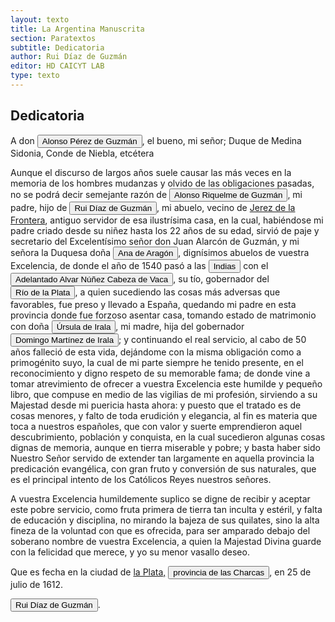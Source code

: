 ```yaml
---
layout: texto
title: La Argentina Manuscrita
section: Paratextos
subtitle: Dedicatoria
author: Rui Díaz de Guzmán
editor: HD CAICYT LAB
type: texto
---
```


## Dedicatoria

A don <button class="balloon" data-balloon-pos="up" data-balloon-length="large" data-balloon="Sanlúcar de Barrameda, 10 de septiembre de 1550 - ibídem, 1615. VII duque de Medina Sidonia y grande de España, noble y militar español. Fue comandante en jefe de la Armada Española y la dirigió durante la trágica aventura de la conocida Grande y Felicísima Armada (Armada Invencible). Hijo de Juan Claros de Guzmán, IX conde de Niebla y de Leonor de Zúñiga y Sotomayor, se convirtió en X conde de Niebla a la muerte de su padre en 1556. En 1558, cuando falleció su abuelo Juan Alonso Pérez de Guzmán">Alonso Pérez de Guzmán</button>, el bueno, mi señor; Duque de Medina Sidonia, Conde de Niebla, etcétera

Aunque el discurso de largos años suele causar las más veces en la memoria de los hombres mudanzas y olvido de las obligaciones pasadas, no se podrá decir semejante razón de <button class="balloon" data-balloon-pos="up" data-balloon-length="large" data-balloon="Alonso Riquelme de Guzmán (1519-1573), conquistador oriundo de Jeréz de la Frontera y sobrino del Segundo Adelantado al Río de la Plata, Álvar Núñez Cabeza de Vaca, con quien llegó al Río de la Plata en 1541. Fue uno de sus más acérrimos partidarios durante la gobernación de Cabeza de Vaca y se convirtió en una de las figuras más prominentes de la facción de los &quot;leales&quot; una vez que aquel fuera expulsado de la provincia en 1545. Fue forzado por Domingo de Irala a casarse con una de sus">Alonso Riquelme de Guzmán</button>, mi padre, hijo de <button class="balloon" data-balloon-pos="up" data-balloon-length="large" data-balloon="Ruy  Díaz de Guzmán Riquelme. N. 1475, Jerez de la Frontera, Cádiz, España">Rui Díaz de Guzmán</button>, mi abuelo, vecino de <a href="https://recogito.pelagios.org/document/wzqxhk0h3vpikm/part/1/edit#39e26c63-2a76-4b30-88a2-17f8da3d5bdc" target="_blank">Jerez de la Frontera</a>, antiguo servidor de esa ilustrísima casa, en la cual, habiéndose mi padre criado desde su niñez hasta los 22 años de su edad, sirvió de paje y secretario del Excelentísimo señor don Juan Alarcón de Guzmán, y mi señora la Duquesa doña <button class="balloon" data-balloon-pos="up" data-balloon-length="large" data-balloon="Ana de Aragón (España, 1489 - Rivarolo Mantuano, agosto de 1567) fue una noble española del siglo xvi, duquesa consorte de Sabbioneta. Era hija de Alfonso de Aragón y Portugal (1489-1562), segundo duque de Segorbe y Virrey de Valencia y de Juana III de Cardona (1499-1564), duquesa de Cardona.El 8 mayo 1564 se casó con el duque de Sabbioneta Vespasiano I Gonzaga. La muerte de Ana queda envuelta en el mistero. Vespasiano, celoso de su esposa, la hizo recluir en el castillo de Rivarolo, donde murió">Ana de Aragón</button>, dignísimos abuelos de vuestra Excelencia, de donde el año de 1540 pasó a las <button class="balloon" data-balloon-pos="up" data-balloon-length="large" data-balloon="Las Indias Occidentales, una forma muy extendida de denominar a América en todo el período colonial.">Indias</button> con el <button class="balloon" data-balloon-pos="up" data-balloon-length="large" data-balloon="Álvar Núñez Cabeza de Vaca (Jerez de la Frontera, 1488/1490 - Sevilla, 27 de mayo de 1559) fue un descubridor y conquistador español que exploró la costa sur de Norteamérica desde la actual Florida pasando por Alabama, Misisipi y Luisiana y se adentró en Texas, Nuevo México, Arizona​ y en el norte de México hasta llegar al Golfo de California, territorios que pasaron a anexionarse al Imperio Español dentro del Virreinato de Nueva España. El rey Carlos I de España le otorgó el título de Segundo A">Adelantado Alvar Núñez Cabeza de Vaca</button>, su tío, gobernador del <button class="balloon" data-balloon-pos="up" data-balloon-length="large" data-balloon="Refiere a la Provincia del Río de la Plata, un espacio creado a partir de las capitulaciones que firmó el primer adelantado Pedro de Mendoza con Carlos I en 1534.La misma limitaba al norte con los territorios otorgados a Diego de Almagro, ocupando una franja que se extendería entre el Mar del Sur y el Mar Océano Austral. La exploración y ocupación efectiva del terreno delimitarían el espacio de la provincia del Río de la Plata al sector atlántico y específicamente, al eje fluvial Paraná-Plata.">Río de la Plata</button>, a quien sucediendo las cosas más adversas que favorables, fue preso y llevado a España, quedando mi padre en esta provincia donde fue forzoso asentar casa, tomando estado de matrimonio con doña <button class="balloon" data-balloon-pos="up" data-balloon-length="large" data-balloon="Madre de Ruíz Díaz de Guzmán. Hija de Domingo Martínez de Irala y la guaraní Leonor (Iboty-I Yu) de Irala.">Úrsula de Irala</button>, mi madre, hija del gobernador <button class="balloon" data-balloon-pos="up" data-balloon-length="large" data-balloon="Conquistador, explorador y colonizador español (Vergara de la Hermandad de Guipúzcoa, Corona de Castilla, 1509 - Asunción del Paraguay, Virreinato del Perú, 3 de octubre de 1556) que como lugarteniente de Juan de Ayolas quien lo nombrara interinamente hasta que regresara como teniente de gobernador de La Candelaria en 1537, luego lo sería de hecho, y posteriormente elegido por el pueblo según real cédula, como teniente de gobernador general de Asunción. Ocupó tres veces el cargo de gobernador in">Domingo Martínez de Irala</button>; y continuando el real servicio, al cabo de 50 años falleció de esta vida, dejándome con la misma obligación como a primogénito suyo, la cual de mi parte siempre he tenido presente, en el reconocimiento y digno respeto de su memorable fama; de donde vine a tomar atrevimiento de ofrecer a vuestra Excelencia este humilde y pequeño libro, que compuse en medio de las vigilias de mi profesión, sirviendo a su Majestad desde mi puericia hasta ahora: y puesto que el tratado es de cosas menores, y falto de toda erudición y elegancia, al fin es materia que toca a nuestros españoles, que con valor y suerte emprendieron aquel descubrimiento, población y conquista, en la cual sucedieron algunas cosas dignas de memoria, aunque en tierra miserable y pobre; y basta haber sido Nuestro Señor servido de extender tan largamente en aquella provincia la predicación evangélica, con gran fruto y conversión de sus naturales, que es el principal intento de los Católicos Reyes nuestros señores.

A vuestra Excelencia humildemente suplico se digne de recibir y aceptar este pobre servicio, como fruta primera de tierra tan inculta y estéril, y falta de educación y disciplina, no mirando la bajeza de sus quilates, sino la alta fineza de la voluntad con que es ofrecida, para ser amparado debajo del soberano nombre de vuestra Excelencia, a quien la Majestad Divina guarde con la felicidad que merece, y yo su menor vasallo deseo. 

Que es fecha en la ciudad de <a href="https://recogito.pelagios.org/document/wzqxhk0h3vpikm/part/1/edit#8c964fdc-94e2-4173-a7b0-0473c590643b" target="_blank">la Plata,</a> <a href="https://recogito.pelagios.org/document/wzqxhk0h3vpikm/part/1/edit#45939aad-64ef-48a6-a009-3c3024febab2" target="_blank"><button class="balloon" data-balloon-pos="up" data-balloon-length="large" data-balloon="Refiere a la provincia de Charcas, provincia de los Charcas o bien gobernación de Charcas fue un territorio ultramarino integrante del Imperio español que formó parte del gran Virreinato del Perú hasta 1776 y que luego pasó al nuevo Virreinato del Río de la Plata. La provincia de Charcas, cuyos límites se superponen con la Audiencia de Charchas, tenía su sede en Sucre (Ciudad de la Plata, 1538).">provincia de las Charcas</button></a>, en 25 de julio de 1612.

<button class="balloon" data-balloon-pos="up" data-balloon-length="large" data-balloon="Ruy Díaz de Guzmán, o bien como Ruy Díaz de Guzmán e Irala o por grafía antigua, Rui Diaz de Guzmán (Asunción del Paraguay, ca. 1559 – ib., 17 de junio de 1629) fue un conquistador, burócrata colonial y cronista criollo asunceno que se convirtió en el primer escritor nacido en la gobernación del Río de la Plata y del Paraguay; además, se le considera el primer mestizo de ascendencia hispano-guaraní en registrar la historia de la región del Plata.Por mandato del adelantado Juan Torres de Vera y A">Rui Díaz de Guzmán</button>.
